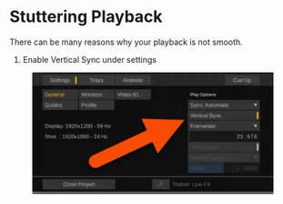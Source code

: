 # Stuttering Playback

There can be many reasons why your playback is not smooth.&#x20;

1. Enable Vertical Sync under settings

<figure><img src="../.gitbook/assets/image (180).png" alt=""><figcaption></figcaption></figure>
